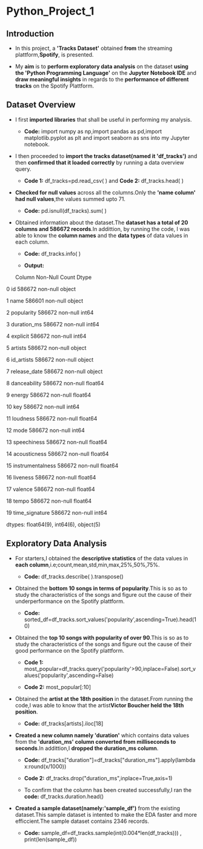 # Python_Project_1
## Introduction

- In this project, a **'Tracks Dataset'** obtained **from** the streaming plattform,**Spotify**, is presented.

- My **aim** is to **perform exploratory data analysis** on the dataset **using the 'Python Programming Language'** on the **Jupyter Notebook IDE** and **draw meaningful insights** in regards to the **performance of different tracks** on the Spotify Plattform.

## Dataset Overview
- I first **imported libraries** that shall be useful in performing my analysis.
  
   - **Code:** import numpy as np,import pandas as pd,import matplotlib.pyplot as plt and import seaborn as sns into my Jupyter notebook.

- I then proceeded to **import the tracks dataset(named it 'df_tracks')** and then **confirmed that it loaded correctly** by running a data overview query.
  
   - **Code 1:** df_tracks=pd.read_csv( ) and  **Code 2:** df_tracks.head( )

- **Checked for null values** across all the columns.Only the **'name column' had null values**,the values summed upto 71.
  
   - **Code:** pd.isnull(df_tracks).sum( )
  
- Obtained information about the dataset.The **dataset has a total of 20 columns and 586672 records**.In addittion, by running the code, I was able to know the **column names** and the **data types** of data values in each column.
  
  -  **Code:** df_tracks.info( )
 
  -  **Output:**

    Column            Non-Null Count   Dtype
 
 0   id                586672 non-null  object 
 
 1   name              586601 non-null  object 
 
 2   popularity        586672 non-null  int64 
 
 3   duration_ms       586672 non-null  int64
 
 4   explicit          586672 non-null  int64 
 
 5   artists           586672 non-null  object 
 
 6   id_artists        586672 non-null  object
 
 7   release_date      586672 non-null  object
 
 8   danceability      586672 non-null  float64
 
 9   energy            586672 non-null  float64
 
 10  key               586672 non-null  int64 
 
 11  loudness          586672 non-null  float64
 
 12  mode              586672 non-null  int64 
 
 13  speechiness       586672 non-null  float64
 
 14  acousticness      586672 non-null  float64
 
 15  instrumentalness  586672 non-null  float64
 
 16  liveness          586672 non-null  float64
 
 17  valence           586672 non-null  float64
 
 18  tempo             586672 non-null  float64
 
 19  time_signature    586672 non-null  int64 
 
dtypes: float64(9), int64(6), object(5)
  
   
## Exploratory Data Analysis
- For starters,I obtained the **descriptive statistics** of the data values in **each column**,i.e;count,mean,std,min,max,25%,50%,75%.

   - **Code:** df_tracks.describe( ).transpose()
  
- Obtained the **bottom 10 songs in terms of popularity**.This is so as to study the characteristics of the songs and figure out the cause of their underperformance on the Spotify plattform.

   - **Code:** sorted_df=df_tracks.sort_values('popularity',ascending=True).head(10)

- Obtained the **top 10 songs with popularity of over 90**.This is so as to study the characteristics of the songs and figure out the cause of their good performance on the Spotify plattform.

    - **Code 1:** most_popular=df_tracks.query('popularity'>90,inplace=False).sort_values('popularity',ascending=False)
 
    - **Code 2:** most_popular[:10]
 
- Obtained the **artist at the 18th position** in the dataset.From running the code,I was able to know that the artist**Victor Boucher held the 18th position**.

   - **Code:** df_tracks[artists].iloc[18]
 
- **Created a new column namely 'duration'** which contains data values from the **'duration_ms' column converted from milliseconds to seconds**.In addittion,I **dropped the duration_ms column**.

   - **Code:** df_tracks["duration"]=df_tracks["duration_ms"].apply(lambda x:round(x/1000))
   
   - **Code 2:** df_tracks.drop("duration_ms",inplace=True,axis=1)
 
   - To confirm that the column has been created successfully,I ran the **code:** df_tracks.duration.head()
 
- **Created a sample dataset(namely:'sample_df')** from the existing dataset.This sample dataset is intented to make the EDA faster and more efficcient.The sample dataset contains 2346 records.

     - **Code:**  sample_df=df_tracks.sample(int(0.004*len(df_tracks))) , print(len(sample_df))

  
 
  
  

